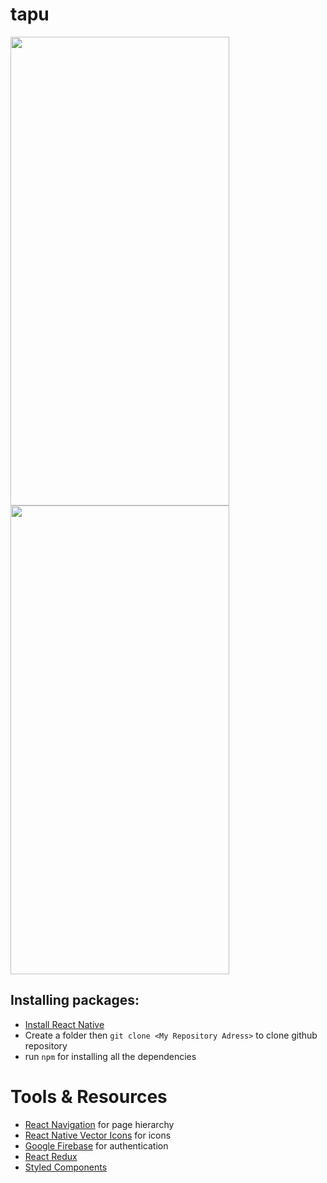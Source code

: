 # tapu
<div>
<img src="https://github.com/zeynepsanli/tapu/blob/master/src/assets/ss.gif" alt="" width="350" height="750"/>
<img src="https://github.com/zeynepsanli/tapu/blob/master/src/assets/ss_Trim.gif" alt="" width="350" height="750"/>
</div>

## Installing packages:
- [Install React Native](https://reactnative.dev/docs/environment-setup)
- Create a folder then `git clone <My Repository Adress>` to clone github repository
- run `npm` for installing all the dependencies
# Tools & Resources
- [React Navigation](https://reactnavigation.org/) for page hierarchy
- [React Native Vector Icons](https://github.com/oblador/react-native-vector-icons) for icons
- [Google Firebase](https://rnfirebase.io/auth/usage) for authentication
- [React Redux](https://react-redux.js.org/introduction/getting-started)
- [Styled Components](https://styled-components.com/docs)




